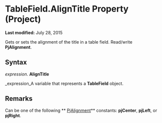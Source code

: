 
# TableField.AlignTitle Property (Project)

 **Last modified:** July 28, 2015

Gets or sets the alignment of the title in a table field. Read/write  **PjAlignment**.

## Syntax

 _expression_. **AlignTitle**

 _expression_A variable that represents a  **TableField** object.


## Remarks

Can be one of the following  ** [PjAlignment](925376b3-c8aa-3326-5693-71dd3510f28c.md)** constants: **pjCenter**,  **pjLeft**, or  **pjRight**. 

